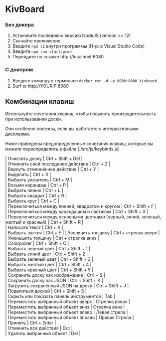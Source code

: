# KivBoard

### Без докера

1. Установите последнюю версию NodeJS (version >= 12)
2. Скачайте приложение
3. Введите `npm ci` внутри программы (Н-р: в Visual Studio Code)
4. Введите `npm run start:prod`
5. Перейдите по ссылке http://localhost:8080

### С докером

1. Введите команду в терминале `docker run -d -p 8080:8080 kivboard`
2. Surf to http://YOURIP:8080

## Комбинации клавиш

Используйте сочетания клавиш, чтобы повысить производительность при использовании доски.

Они особенно полезны, если вы работаете с интерактивными дисплеями.

Ниже приведены предопределенные сочетания клавиш, которые вы можете переопределить в файле [./src/js/keybinds.js]

| Очистить доску                                                                      | Ctrl + Shift + Del    |       
| Отменить свой последенее действие                                                   | Ctrl + Z              |          
| Вернуть отменнённое действие                                                        | Ctrl + Y              |            
| Выделить                                                                            | Ctrl + X              |         
| Выбрать указатель                                                                   | Ctrl + M              |                   
| Возьми карандаш                                                                     | Ctrl + P              |                    
| Выбрать линию                                                                       | Ctrl + L              |                     
| Выбрать квадрат                                                                     | Ctrl + R              |                   
| Выбрать круг                                                                        | Ctrl + C              |                        
| Переключиться между линией, квадратом и кругом                                      | Ctrl + Shift + F      |         
| Переключиться между карандашом и ластиком                                           | Ctrl + Shift + X      |             
| Переключиться между основными цветками (черный, синий, зеленый, желтый и красный)   | Ctrl + Shift + R      |         
| Написать текст                                                                      | Ctrl + A              |  
| Выбрать ластик                                                                      | Ctrl + E              | 
| Увеличить толщину                                                                   | Ctrl + стрелка вверх  | 
| Уменьшить толщину                                                                   | Ctrl + стрелка вниз   |  
| Colorpicker                                                                         | Ctrl + Shift + C      |    
| Выбрать черный цвет                                                                 | Ctrl + Shift + 1      |    
| Выбрать синий цвет                                                                  | Ctrl + Shift + 2      |    
| Выбрать зеленый цвет                                                                | Ctrl + Shift + 3      |    
| Выбрать желтый цвет                                                                 | Ctrl + Shift + 4      |    
| Выбрать красный цвет                                                                | Ctrl + Shift + 5      |    
| Сохранить доску как изображение                                                     | Ctrl + S              |  
| Сохранить доску как JSON                                                            | Ctrl + Shift + K      |   
| Загрузить сохраненный JSON на доску                                                 | Ctrl + Shift + J      |   
| Поделиться доской                                                                   | Ctrl + Shift + S      |   
| Скрыть или показать панель инструментов                                             | Tab                   |   
| Переместить выбранный объект вверх                                                  | Стрелка вверх         |     
| Переместить выбранный объект вниз                                                   | Стрелка вниз          |     
| Переместить выбранный объект влево                                                  | Левая стрела          |     
| Переместить выбранный объект вправо                                                 | Правая Стрела         |     
| Принять                                                                             | Ctrl + Enter          |    
| Отменить все действия                                                               | Esc                   |  
| Удалить выбранный объект                                                            | Del                   | 

